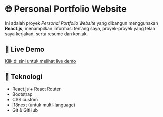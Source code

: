 # 🌐 Personal Portfolio Website

Ini adalah proyek _Personal Portfolio Website_ yang dibangun menggunakan **React.js**, menampilkan informasi tentang saya, proyek-proyek yang telah saya kerjakan, serta resume dan kontak.

## 🚀 Live Demo
[Klik di sini untuk melihat live demo](https://nabilattala.vercel.app/)


## 🧰 Teknologi

- React.js + React Router
- Bootstrap
- CSS custom
- i18next (untuk multi-language)
- Git & GitHub